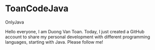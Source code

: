 # ToanCodeJava
OnlyJava

Hello everyone, I am Duong Van Toan. Today, I just created a GitHub account to share my personal development with different programming languages, starting with Java. Please follow me!
